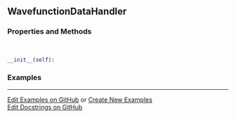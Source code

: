 ## <a id="McUtils.Data.WavefunctionData.WavefunctionDataHandler">WavefunctionDataHandler</a>


### Properties and Methods
<a id="McUtils.Data.WavefunctionData.WavefunctionDataHandler.__init__" class="docs-object-method">&nbsp;</a>
```python
__init__(self): 
```

### Examples


___

[Edit Examples on GitHub](https://github.com/McCoyGroup/References/edit/gh-pages/Documentation/examples/McUtils/Data/WavefunctionData/WavefunctionDataHandler.md) or 
[Create New Examples](https://github.com/McCoyGroup/References/new/gh-pages/?filename=Documentation/examples/McUtils/Data/WavefunctionData/WavefunctionDataHandler.md) <br/>
[Edit Docstrings on GitHub](https://github.com/McCoyGroup/McUtils/edit/master/Data/WavefunctionData.py?message=Update%20Docs)